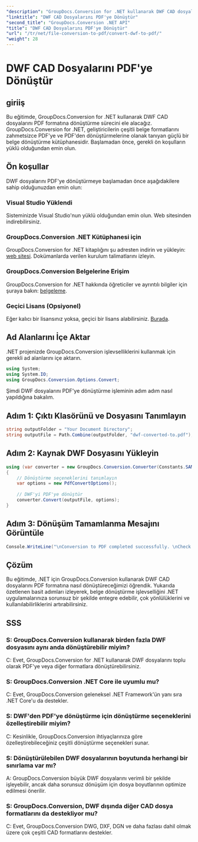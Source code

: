 ```yaml
---
"description": "GroupDocs.Conversion for .NET kullanarak DWF CAD dosyalarını zahmetsizce PDF'ye nasıl dönüştüreceğinizi öğrenin. .NET uygulamalarınıza entegrasyon için adım adım açıklamalarımızı izleyin."
"linktitle": "DWF CAD Dosyalarını PDF'ye Dönüştür"
"second_title": "GroupDocs.Conversion .NET API"
"title": "DWF CAD Dosyalarını PDF'ye Dönüştür"
"url": "/tr/net/file-conversion-to-pdf/convert-dwf-to-pdf/"
"weight": 28
---
```


# DWF CAD Dosyalarını PDF'ye Dönüştür

## giriiş
Bu eğitimde, GroupDocs.Conversion for .NET kullanarak DWF CAD dosyalarını PDF formatına dönüştürme sürecini ele alacağız. GroupDocs.Conversion for .NET, geliştiricilerin çeşitli belge formatlarını zahmetsizce PDF'ye ve PDF'den dönüştürmelerine olanak tanıyan güçlü bir belge dönüştürme kütüphanesidir. Başlamadan önce, gerekli ön koşulların yüklü olduğundan emin olun.
## Ön koşullar
DWF dosyalarını PDF'ye dönüştürmeye başlamadan önce aşağıdakilere sahip olduğunuzdan emin olun:
### Visual Studio Yüklendi
Sisteminizde Visual Studio'nun yüklü olduğundan emin olun. Web sitesinden indirebilirsiniz.
### GroupDocs.Conversion .NET Kütüphanesi için
GroupDocs.Conversion for .NET kitaplığını şu adresten indirin ve yükleyin: [web sitesi](https://releases.groupdocs.com/conversion/net/). Dokümanlarda verilen kurulum talimatlarını izleyin.
### GroupDocs.Conversion Belgelerine Erişim
GroupDocs.Conversion for .NET hakkında öğreticiler ve ayrıntılı bilgiler için şuraya bakın: [belgeleme](https://tutorials.groupdocs.com/conversion/net/).
### Geçici Lisans (Opsiyonel)
Eğer kalıcı bir lisansınız yoksa, geçici bir lisans alabilirsiniz. [Burada](https://purchase.groupdocs.com/temporary-license/).

## Ad Alanlarını İçe Aktar
.NET projenizde GroupDocs.Conversion işlevselliklerini kullanmak için gerekli ad alanlarını içe aktarın.

```csharp
using System;
using System.IO;
using GroupDocs.Conversion.Options.Convert;
```

Şimdi DWF dosyalarını PDF'ye dönüştürme işleminin adım adım nasıl yapıldığına bakalım.
## Adım 1: Çıktı Klasörünü ve Dosyasını Tanımlayın
```csharp
string outputFolder = "Your Document Directory";
string outputFile = Path.Combine(outputFolder, "dwf-converted-to.pdf");
```
## Adım 2: Kaynak DWF Dosyasını Yükleyin
```csharp
using (var converter = new GroupDocs.Conversion.Converter(Constants.SAMPLE_DWF))
{
    // Dönüştürme seçeneklerini tanımlayın
    var options = new PdfConvertOptions();
    
    // DWF'yi PDF'ye dönüştür
    converter.Convert(outputFile, options);
}
```
## Adım 3: Dönüşüm Tamamlanma Mesajını Görüntüle
```csharp
Console.WriteLine("\nConversion to PDF completed successfully. \nCheck output in {0}", outputFolder);
```

## Çözüm
Bu eğitimde, .NET için GroupDocs.Conversion kullanarak DWF CAD dosyalarını PDF formatına nasıl dönüştüreceğimizi öğrendik. Yukarıda özetlenen basit adımları izleyerek, belge dönüştürme işlevselliğini .NET uygulamalarınıza sorunsuz bir şekilde entegre edebilir, çok yönlülüklerini ve kullanılabilirliklerini artırabilirsiniz.
## SSS
### S: GroupDocs.Conversion kullanarak birden fazla DWF dosyasını aynı anda dönüştürebilir miyim?
C: Evet, GroupDocs.Conversion for .NET kullanarak DWF dosyalarını toplu olarak PDF'ye veya diğer formatlara dönüştürebilirsiniz.
### S: GroupDocs.Conversion .NET Core ile uyumlu mu?
C: Evet, GroupDocs.Conversion geleneksel .NET Framework'ün yanı sıra .NET Core'u da destekler.
### S: DWF'den PDF'ye dönüştürme için dönüştürme seçeneklerini özelleştirebilir miyim?
C: Kesinlikle, GroupDocs.Conversion ihtiyaçlarınıza göre özelleştirebileceğiniz çeşitli dönüştürme seçenekleri sunar.
### S: Dönüştürülebilen DWF dosyalarının boyutunda herhangi bir sınırlama var mı?
A: GroupDocs.Conversion büyük DWF dosyalarını verimli bir şekilde işleyebilir, ancak daha sorunsuz dönüşüm için dosya boyutlarının optimize edilmesi önerilir.
### S: GroupDocs.Conversion, DWF dışında diğer CAD dosya formatlarını da destekliyor mu?
C: Evet, GroupDocs.Conversion DWG, DXF, DGN ve daha fazlası dahil olmak üzere çok çeşitli CAD formatlarını destekler.